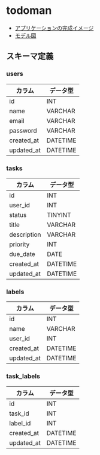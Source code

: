 # todoman

- [アプリケーションの完成イメージ](https://github.com/Fablic/training/blob/f805751a3d26b2f80b8e4d1fcd1befbd2400fa2d/docs/ui_design.png)
- [モデル図](https://github.com/Fablic/training/blob/0d88fcb396dc110865ecef88d3ef4e672aa653b5/docs/data_model.png)


## スキーマ定義

### users

|  カラム  |  データ型  |
|----|----|
|  id  |  INT  |
|  name  | VARCHAR |
|  email  | VARCHAR |
|  password  | VARCHAR |
|  created_at  | DATETIME |
|  updated_at  | DATETIME |

### tasks

|  カラム  |  データ型  |
|----|----|
|  id  |  INT  |
|  user_id  | INT |
|  status  | TINYINT |
|  title  | VARCHAR |
|  description  | VARCHAR |
|  priority  | INT |
|  due_date  | DATE |
|  created_at  | DATETIME |
|  updated_at  | DATETIME |

### labels

|  カラム  |  データ型  |
|----|----|
|  id  |  INT  |
|  name  | VARCHAR |
|  user_id  | INT |
|  created_at  | DATETIME |
|  updated_at  | DATETIME |

### task_labels

|  カラム  |  データ型  |
|----|----|
|  id  |  INT  |
|  task_id  | INT |
|  label_id  | INT |
|  created_at  | DATETIME |
|  updated_at  | DATETIME |

